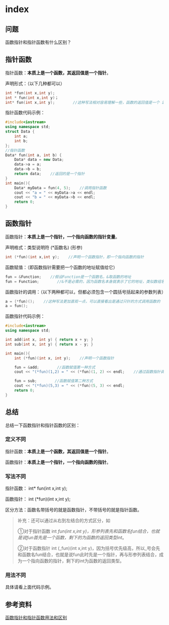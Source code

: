 # index

## 问题

函数指针和指针函数有什么区别？

## 指针函数

指针函数：**本质上是一个函数，其返回值是一个指针**。

声明形式：（以下几种都可以）

```cpp
int *fun(int x,int y);
int * fun(int x,int y)；
int* fun(int x,int y);        //这种写法相对容易理解一些，函数的返回值是一个 int* 指针
```

指针函数代码示例：

```cpp
#include<iostream>
using namespace std;
struct Data {
    int a;
    int b;
};
//指针函数
Data* fun(int a, int b) {
    Data* data = new Data;
    data->a = a;
    data->b = b;
    return data;    //返回的是一个指针
}
int main(){
    Data* myData = fun(4, 5);    //调用指针函数
    cout << "a = " << myData->a << endl;
    cout << "b = " << myData->b << endl;
    return 0;
}
```

## 函数指针

函数指针：**本质上是一个指针，一个指向函数的指针变量**。

声明格式：类型说明符 \(\*函数名\) \(形参\)

```cpp
int (*fun)(int x,int y);    //声明一个函数指针，即一个指向函数的指针
```

函数赋值：（即函数指针需要把一个函数的地址赋值给它）

```cpp
fun = &Function;    //假设Function是一个函数名，&取函数的地址
fun = Function;        //&不是必需的，因为函数名本身就表示了它的地址，类似数组名一样
```

函数指针的调用：（以下两种都可以，但都必须包含一个圆括号括起来的参数列表）

```cpp
a = (*fun)();    //这种写法更加直观一点，可以直接看出是通过只针的方式调用函数的
a = fun();
```

函数指针代码示例：

```cpp
#include<iostream>
using namespace std;

int add(int x, int y) { return x + y; }
int sub(int x, int y) { return x - y; }

int main(){
    int (*fun)(int x, int y);    //声明一个函数指针

    fun = &add;        //函数赋值第一种方式
    cout << "(*fun)(1,2) = " << (*fun)(1, 2) << endl;    //通过函数指针调用函数

    fun = sub;        //函数赋值第二种方式
    cout << "(*fun)(5,3) = " << (*fun)(5, 3) << endl;
    return 0;
}
```

## 总结

总结一下函数指针和指针函数的区别：

### 定义不同

指针函数：**本质上是一个函数，其返回值是一个指针**。

函数指针：**本质上是一个指针，一个指向函数的指针**。

### 写法不同

指针函数： int\* fun\(int x,int y\);

函数指针： int \(\*fun\)\(int x,int y\);

区分方法：函数名带括号的就是函数指针，不带括号的就是指针函数。

> 补充：还可以通过从右到左结合的方式区分，如
>
> ①对于指针函数 int _fun\(int x,int y\)，形参列表先和函数名fun结合，也就是说fun首先是一个函数，剩下的为函数的返回类型int_。
>
> ②对于函数指针 int \(_fun\)\(int x,int y\)，因为括号优先级高，所以\_号会先和函数名fun结合，也就是说fun此时先是一个指针，再与形参列表结合，成为一个指向函数的指针，剩下的int为函数的返回类型。

### 用法不同

具体请看上面代码示例。

## 参考资料

[函数指针和指针函数用法和区别](https://blog.csdn.net/luoyayun361/article/details/80428882)

